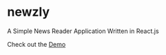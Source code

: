 # newzly
A Simple News Reader Application Written in React.js


Check out the [Demo](http://www.manju4ever.github.com/newzly)
